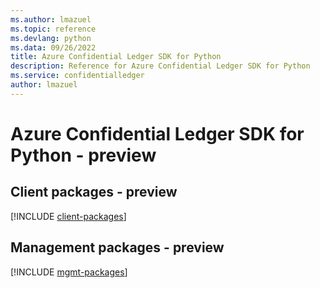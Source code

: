 ```yaml
---
ms.author: lmazuel
ms.topic: reference
ms.devlang: python
ms.data: 09/26/2022
title: Azure Confidential Ledger SDK for Python
description: Reference for Azure Confidential Ledger SDK for Python
ms.service: confidentialledger
author: lmazuel
---
```

# Azure Confidential Ledger SDK for Python - preview

## Client packages - preview
[!INCLUDE [client-packages](confidential-ledger-client-index.md)]
## Management packages - preview
[!INCLUDE [mgmt-packages](confidential-ledger-mgmt-index.md)]